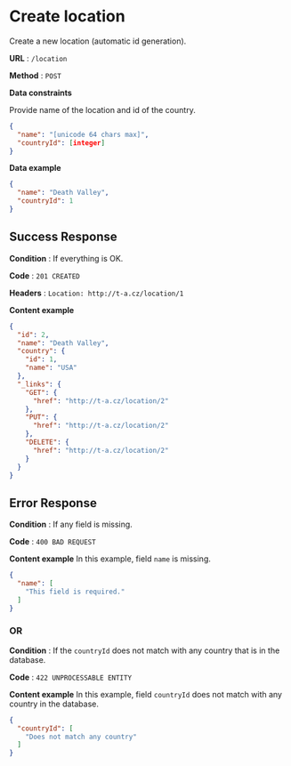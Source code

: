 # Create location

Create a new location (automatic id generation).

**URL** : `/location`

**Method** : `POST`

**Data constraints**

Provide name of the location and id of the country.

```json
{
  "name": "[unicode 64 chars max]",
  "countryId": [integer]
}
```

**Data example**

```json
{
  "name": "Death Valley",
  "countryId": 1
}
```

## Success Response

**Condition** : If everything is OK.

**Code** : `201 CREATED`

**Headers** : `Location: http://t-a.cz/location/1`

**Content example**

```json
{
  "id": 2,
  "name": "Death Valley",
  "country": {
    "id": 1,
    "name": "USA"
  },
  "_links": {
    "GET": {
      "href": "http://t-a.cz/location/2"
    },
    "PUT": {
      "href": "http://t-a.cz/location/2"
    },
    "DELETE": {
      "href": "http://t-a.cz/location/2"
    }
  }
}
```

## Error Response

**Condition** : If any field is missing.

**Code** : `400 BAD REQUEST`

**Content example** In this example, field `name` is missing.

```json
{
  "name": [
    "This field is required."
  ]
}
```

### OR

**Condition** : If the `countryId` does not match with any country that is in the database.

**Code** : `422 UNPROCESSABLE ENTITY`

**Content example** In this example, field `countryId` does not match with any country in the database.

```json
{
  "countryId": [
    "Does not match any country"
  ]
}
```